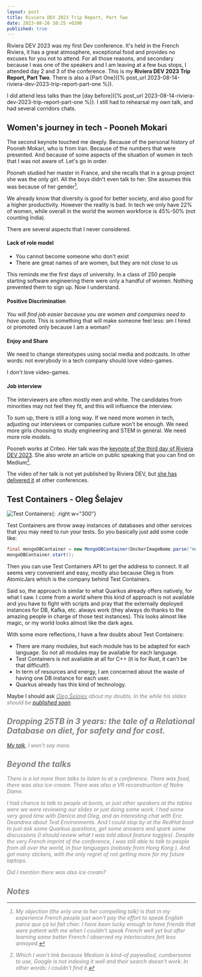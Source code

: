```yaml
---
layout: post
title: Riviera DEV 2023 Trip Report, Part Two
date: 2023-08-26 10:25 +0200
published: true
---
```


Riviera DEV 2023 was my first Dev conference. It's held in the French Riviera, it has a great atmosphere, exceptional food and provides no excuses for you not to attend. For all those reasons, and secondary because I was one of the speakers and I am leaving at a few bus stops, I attended day 2 and 3 of the conference. This is my **Riviera DEV 2023 Trip Report, Part Two**. There is also a [Part One]({% post_url 2023-08-14-riviera-dev-2023-trip-report-part-one %}).

I did attend less talks than the [day before]({% post_url 2023-08-14-riviera-dev-2023-trip-report-part-one %}). I still had to rehearsal my own talk, and had several corridors chats.

## Women's journey in tech - Pooneh Mokari

The second keynote touched me deeply. Because of the personal history of Pooneh Mokari, who is from Iran. Because of the numbers that were presented. And because of some aspects of the situation of women in tech that I was not aware of. Let's go in order.

Pooneh studied her master in France, and she recalls that in a group project she was the only girl. All the boys didn't even talk to her. She assumes this was because of her gender[^1].

We already know that diversity is good for better society, and also good for a higher productivity. However the reality is bad. In tech we only have 22% of women, while overall in the world the women workforce is 45%-50% (not counting India).

There are several aspects that I never considered.

#### Lack of role model

- You cannot become someone who don't exist
- There are great names of are women, but they are not close to us

This reminds me the first days of university. In a class of 250 people starting software engineering there were only a handful of women. Nothing prevented them to sign up. Now I understand.

#### Positive Discrimination

_You will find job easier because you are women and companies need to have quota._ This is something that will make someone feel less: am I hired or promoted only because I am a woman?

#### Enjoy and Share

We need to change stereotypes using social media and podcasts. In other words: not everybody in a tech company should love video-games.

I don't love video-games.

#### Job interview

The interviewers are often mostly men and white. The candidates from minorities may not feel they fit, and this will influence the interview.

To sum up, there is still a long way. If we need more women in tech, adjusting our interviews or companies culture won't be enough. We need more girls choosing to study engineering and STEM in general. We need more role models.

Pooneh works at Criteo. Her talk was the [keynote of the third day of Riviera DEV 2023](https://rivieradev.fr/program). She also wrote an article on public speaking that you can find on Medium[^2].

The video of her talk is not yet published by Riviera DEV, but [she has delivered it](https://www.youtube.com/watch?v=6431ft_P1rQ) at other conferences.


## Test Containers - Oleg Šelajev 

![Test Containers](https://docs.localstack.cloud/user-guide/integrations/testcontainers/testcontainers-logo.svg){: .right w="300"}

Test Containers are throw away instances of databases and other services that you may need to run your tests. So you basically just add some code like:

```java
final mongoDBContainer = new MongoDBContainer(DockerImageName.parse("mongo:6.0.8"));
mongoDBContainer.start();
```

Then you can use Test Containers API to get the address to connect. It all seems very convenient and easy, mostly also because Oleg is from AtomicJars which is the company behind Test Containers.

Said so, the approach is similar to what Quarkus already offers natively, for what I saw. I come from a world where this kind of approach is not available and you have to fight with scripts and pray that the externally deployed instances for DB, Kafka, etc. always work (they always do thanks to the amazing people in charge of those test instances). This looks almost like magic, or my world looks almost like the dark ages.

With some more reflections, I have a few doubts about Test Containers:

- There are many modules, but each module has to be adapted for each language. So not all modules may be available for each language. 
- Test Containers is not available at all for C++ (it is for Rust, it can't be that difficult!).
- In term of resources and energy, I am concerned about the waste of having one DB instance for each user.
- Quarkus already has this kind of technology.

Maybe I should ask [<i class="fa-brands fa-twitter fa-sm" style="color: gray;"/>Oleg Šelajev](https://twitter.com/shelajev) about my doubts. In the while his slides should be [published soon](https://rivieradev.fr/session/1119).

## Dropping 25TB in 3 years: the tale of a Relational Database on diet, for safety and for cost. 

[My talk](https://rivieradev.fr/session/1120), I won't say more.

## Beyond the talks

There is a lot more than talks to listen to at a conference. There was food, there was also ice-cream. There was also a VR reconstruction of Notre Dame. 

I had chance to talk to people at boots, or just other speakers at the tables were we were reviewing our slides or just doing some work. I had some very good time with Danica and Oleg, and an interesting chat with Eric Deandrea about Test Environments. And I could stop by at the RedHat boot to just ask some Quarkus questions, get some answers and spark some discussions (I should review what I was told about feature toggles). Despite the very French imprint of the conference, I was still able to talk to people from all over the world, in four languages (nobody from Hong Kong <i class="fas fa-laugh fa-sm" style="color: gray;"/>). And got many stickers, with the only regret of not getting more for my future laptops.

Did I mention there was also <i class="fas fa-ice-cream fa-sm" style="color: gray;"/> ice cream?


## Notes

[^1]: My objection (the only one to her compelling talk) is that in my experience French people just won't pay the effort to speak English _parce que ça lui fait chier_. I have been lucky enough to have friends that were patient with me when I couldn't speak French well yet but after learning some better French I observed my interlocutors felt less annoyed.

[^2]: Which I won't link because Medium is kind-of paywalled, cumbersome to use, Google is not indexing it well and their search doesn't work. In other words: I couldn't find it.